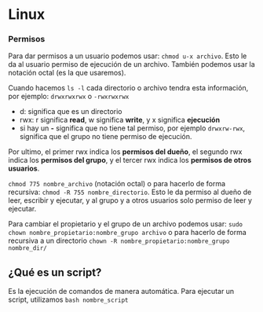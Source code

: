 # Linux

### Permisos

Para dar permisos a un usuario podemos usar: `chmod u-x archivo`. Esto le da al usuario permiso de ejecución de un archivo. También podemos usar la notación octal (es la que usaremos).

Cuando hacemos `ls -l` cada directorio o archivo tendra esta información, por ejemplo: `drwxrwxrwx` o `-rwxrwxrwx`

- d: significa que es un directorio
- rwx: r significa **read**, w significa **write**, y x significa **ejecución**
- si hay un **-** significa que no tiene tal permiso, por ejemplo `drwxrw-rwx`, significa que el grupo no tiene permiso de ejecución.

Por ultimo, el primer rwx indica los **permisos del dueño**, el segundo rwx indica los **permisos del grupo**, y el tercer rwx indica los **permisos de otros usuarios**.

`chmod 775 nombre_archivo` (notación octal) o para hacerlo de forma recursiva: `chmod -R 755 nombre_directorio`. Esto le da permiso al dueño de leer, escribir y ejecutar, y al grupo y a otros usuarios solo permiso de leer y ejecutar.

Para cambiar el propietario y el grupo de un archivo podemos usar: `sudo chown nombre_propietario:nombre_grupo archivo` o para hacerlo de forma recursiva a un directorio `chown -R nombre_propietario:nombre_grupo nombre_dir/`

## ¿Qué es un script?

Es la ejecución de comandos de manera automática. Para ejecutar un script, utilizamos `bash nombre_script`